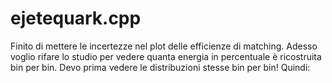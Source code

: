 # ejetequark.cpp
Finito di mettere le incertezze nel plot delle efficienze di matching. Adesso voglio rifare lo studio per vedere quanta energia in percentuale è ricostruita bin per bin. Devo prima vedere le distribuzioni stesse bin per bin!
Quindi:
